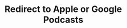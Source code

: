 ---
title: Redirect to Apple or Google Podcasts
redirect_from:
- /078r/
- /zadnja/
redirect_to: https://pod.fo/e/228328
---
